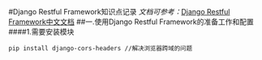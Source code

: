 #Django Restful Framework知识点记录
*文档可参考：*[Django Restful Framework中文文档](https://q1mi.github.io/Django-REST-framework-documentation/api-guide/serializers_zh/)
##一.使用Django Restful Framework的准备工作和配置
####1.需要安装模块
```
pip install django-cors-headers //解决浏览器跨域的问题
```
